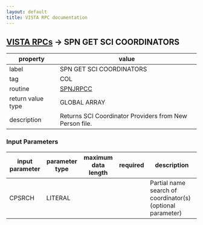 ```yaml
---
layout: default
title: VISTA RPC documentation
---
```




## [VISTA RPCs](TableOfContent.md) &#8594; SPN GET SCI COORDINATORS 

 property | value 
--- | --- 
 label | SPN GET SCI COORDINATORS
 tag | COL
 routine | [SPNJRPCC](http://code.osehra.org/dox/Routine_SPNJRPCC_source.html)
 return value type | GLOBAL ARRAY
 description | Returns SCI Coordinator Providers from New Person file.

### Input Parameters

| input parameter | parameter type | maximum data length | required | description | 
| --- | --- | --- | --- | --- | 
| CPSRCH | LITERAL |  |  | Partial name search of coordinator(s)  (optional parameter) | 
